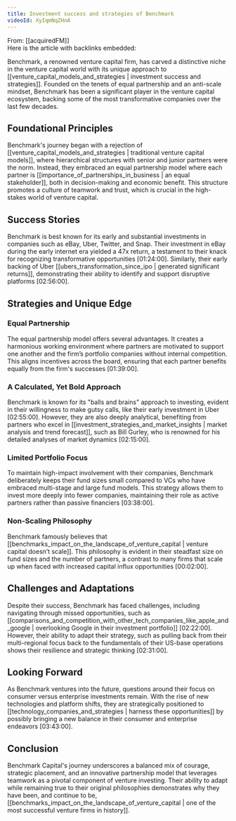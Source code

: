 ```yaml
---
title: Investment success and strategies of Benchmark
videoId: XyIqmNqZHnA
---
```


From: [[acquiredFM]] <br/> 
Here is the article with backlinks embedded:

Benchmark, a renowned venture capital firm, has carved a distinctive niche in the venture capital world with its unique approach to [[venture_capital_models_and_strategies | investment success and strategies]]. Founded on the tenets of equal partnership and an anti-scale mindset, Benchmark has been a significant player in the venture capital ecosystem, backing some of the most transformative companies over the last few decades.

## Foundational Principles
Benchmark's journey began with a rejection of [[venture_capital_models_and_strategies | traditional venture capital models]], where hierarchical structures with senior and junior partners were the norm. Instead, they embraced an equal partnership model where each partner is [[importance_of_partnerships_in_business | an equal stakeholder]], both in decision-making and economic benefit. This structure promotes a culture of teamwork and trust, which is crucial in the high-stakes world of venture capital.

## Success Stories
Benchmark is best known for its early and substantial investments in companies such as eBay, Uber, Twitter, and Snap. Their investment in eBay during the early internet era yielded a 47x return, a testament to their knack for recognizing transformative opportunities <a class="yt-timestamp" data-t="01:24:00">[01:24:00]</a>. Similarly, their early backing of Uber [[ubers_transformation_since_ipo | generated significant returns]], demonstrating their ability to identify and support disruptive platforms <a class="yt-timestamp" data-t="02:56:00">[02:56:00]</a>.

## Strategies and Unique Edge
### Equal Partnership
The equal partnership model offers several advantages. It creates a harmonious working environment where partners are motivated to support one another and the firm’s portfolio companies without internal competition. This aligns incentives across the board, ensuring that each partner benefits equally from the firm's successes <a class="yt-timestamp" data-t="01:39:00">[01:39:00]</a>.

### A Calculated, Yet Bold Approach
Benchmark is known for its "balls and brains" approach to investing, evident in their willingness to make gutsy calls, like their early investment in Uber <a class="yt-timestamp" data-t="02:55:00">[02:55:00]</a>. However, they are also deeply analytical, benefiting from partners who excel in [[investment_strategies_and_market_insights | market analysis and trend forecast]], such as Bill Gurley, who is renowned for his detailed analyses of market dynamics <a class="yt-timestamp" data-t="02:15:00">[02:15:00]</a>.

### Limited Portfolio Focus
To maintain high-impact involvement with their companies, Benchmark deliberately keeps their fund sizes small compared to VCs who have embraced multi-stage and large fund models. This strategy allows them to invest more deeply into fewer companies, maintaining their role as active partners rather than passive financiers <a class="yt-timestamp" data-t="03:38:00">[03:38:00]</a>.

### Non-Scaling Philosophy
Benchmark famously believes that [[benchmarks_impact_on_the_landscape_of_venture_capital | venture capital doesn’t scale]]. This philosophy is evident in their steadfast size on fund sizes and the number of partners, a contrast to many firms that scale up when faced with increased capital influx opportunities <a class="yt-timestamp" data-t="00:02:00">[00:02:00]</a>.

## Challenges and Adaptations
Despite their success, Benchmark has faced challenges, including navigating through missed opportunities, such as [[comparisons_and_competition_with_other_tech_companies_like_apple_and_google | overlooking Google in their investment portfolio]] <a class="yt-timestamp" data-t="02:22:00">[02:22:00]</a>. However, their ability to adapt their strategy, such as pulling back from their multi-regional focus back to the fundamentals of their US-base operations shows their resilience and strategic thinking <a class="yt-timestamp" data-t="02:31:00">[02:31:00]</a>.

## Looking Forward
As Benchmark ventures into the future, questions around their focus on consumer versus enterprise investments remain. With the rise of new technologies and platform shifts, they are strategically positioned to [[technology_companies_and_strategies | harness these opportunities]] by possibly bringing a new balance in their consumer and enterprise endeavors <a class="yt-timestamp" data-t="03:43:00">[03:43:00]</a>.

## Conclusion
Benchmark Capital's journey underscores a balanced mix of courage, strategic placement, and an innovative partnership model that leverages teamwork as a pivotal component of venture investing. Their ability to adapt while remaining true to their original philosophies demonstrates why they have been, and continue to be, [[benchmarks_impact_on_the_landscape_of_venture_capital | one of the most successful venture firms in history]].